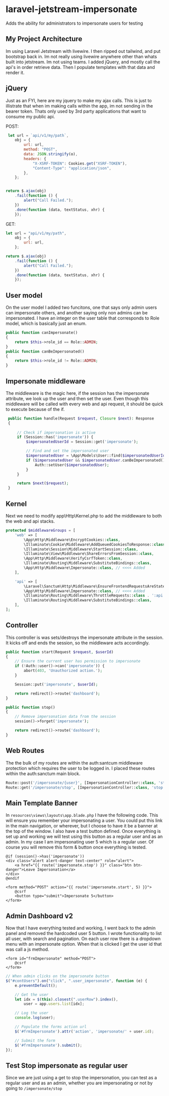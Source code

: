# laravel-jetstream-impersonate
Adds the ability for administrators to impersonate users for testing

## My Project Architecture
Im using Laravel Jetstream with livewire. I then ripped out tailwind, and put bootstrap back in. Im not really using livewire anywhere other than whats built into jetstream. Im not using teams. I added jQuery, and mostly call the api's in order retrieve data. Then I populate templates with that data and render it.

## jQuery
Just as an FYI, here are my jquery to make my ajax calls. This is just to illistrate that when im making calls within the app, im not sending in the bearer token. Thats only used by 3rd party applications that want to consume my public api.

POST:
```javascript
 let url = `api/v1/my/path`,
    obj = {
        url: url,
        method: "POST",
        data: JSON.stringify(o),
        headers: {
            "X-XSRF-TOKEN": Cookies.get("XSRF-TOKEN"),
            "Content-Type": "application/json",
        },
    };


return $.ajax(obj)
    .fail(function () {
        alert("Call Failed.");
    })
    .done(function (data, textStatus, xhr) {
    });
```

GET:
```javascript
let url = "api/v1/my/path",
    obj = {
        url: url,
    };

return $.ajax(obj)
    .fail(function () {
        alert("Call Failed.");
    })
    .done(function (data, textStatus, xhr) {
    });
```

## User model
On the user model I added two funcitons, one that says only admin users can impersonate others, and another saying only non admins can be impersonated. I have an integer on the user table that corresponds to Role model, which is basically just an enum.
```php
public function canImpersonate()
{
    return $this->role_id == Role::ADMIN;
}
public function canBeImpersonated()
{
    return $this->role_id != Role::ADMIN;
}
```

## Impersonate middleware
The middleware is the magic here, if the session has the impersonate attribute, we look up the user and then set the user. Even though this middleware will be called with every web and api request, it should be quick to execute because of the if.
```php
 public function handle(Request $request, Closure $next): Response
 {
    
     // Check if impersonation is active
     if (Session::has('impersonate')) {
         $impersonatedUserId = Session::get('impersonate');

         // Find and set the impersonated user
         $impersonatedUser = \App\Models\User::find($impersonatedUserId);
         if ($impersonatedUser && $impersonatedUser.canBeImpersonated()) {
             Auth::setUser($impersonatedUser);
         }
     }

     return $next($request);
 }
```

## Kernel
Next we need to modify app\Http\Kernel.php to add the middleware to both the web and api stacks.
```php
protected $middlewareGroups = [
    'web' => [
        \App\Http\Middleware\EncryptCookies::class,
        \Illuminate\Cookie\Middleware\AddQueuedCookiesToResponse::class,
        \Illuminate\Session\Middleware\StartSession::class,
        \Illuminate\View\Middleware\ShareErrorsFromSession::class,
        \App\Http\Middleware\VerifyCsrfToken::class,
        \Illuminate\Routing\Middleware\SubstituteBindings::class,
        \App\Http\Middleware\Impersonate::class, // <<<< Added
    ],

    'api' => [
        \Laravel\Sanctum\Http\Middleware\EnsureFrontendRequestsAreStateful::class,
        \App\Http\Middleware\Impersonate::class, // <<<< Added
        \Illuminate\Routing\Middleware\ThrottleRequests::class . ':api',
        \Illuminate\Routing\Middleware\SubstituteBindings::class,
    ],
];
```

## Controller
This controller is was sets/destroys the impersonate attribute in the session. It kicks off and ends the session, so the middleware acts accordingly.
```php
public function start(Request $request, $userId)
{
    // Ensure the current user has permission to impersonate
    if (!Auth::user()->can('impersonate')) {
        abort(403, 'Unauthorized action.');
    }

    Session::put('impersonate', $userId);

    return redirect()->route('dashboard');
}

public function stop()
{
    // Remove impersonation data from the session
    session()->forget('impersonate');

    return redirect()->route('dashboard');
}
```

## Web Routes
The the bulk of my routes are within the auth:santcum middleware protection which requires the user to be logged in. I placed these routes within the auth:sanctum main block.
```php
Route::post('/impersonate/{user}', [ImpersonationController::class, 'start'])->name('impersonate.start');
Route::get('/impersonate/stop', [ImpersonationController::class, 'stop'])->name('impersonate.stop');
```

## Main Template Banner
In `resources\views\layouts\app.blade.php` I have the following code. This will ensure you remember your impersonating a user. You could put this link in the main navigation, or wherever, but I choose to have it be a banner at the top of the window. I also have a test button defined. Once everything is set up and working we will test using this button as a regular user and as an admin. In my case I am impersonating user 5 which is a regular user. Of course you will remove this form & button once everything is tested.
```blade
@if (session()->has('impersonate'))
<div class="alert alert-danger text-center" role="alert">
    <a href="{{ route('impersonate.stop') }}" class="btn btn-danger">Leave Impersonation</a>
</div>
@endif

<form method="POST" action="{{ route('impersonate.start', 5) }}">
    @csrf
    <button type="submit">Impersonate 5</button>
</form>
```

## Admin Dashboard v2
Now that I have everything tested and working, I went back to the admin panel and removed the hardcoded user 5 button. I wrote functionality to list all user, with search and pagination. On each user row there is a dropdown menu with an impersonate option. When that is clicked I get the user id that was call a js method.
```blade
<form id="frmImpersonate" method="POST">
    @csrf
</form>
```
```javascript
// When admin clicks on the impersonate button
$("#contUsers").on("click", ".user_impersonate", function (e) {
    e.preventDefault();

    // Get the user
    let idx = $(this).closest(".userRow").index(),
        user = app.users.list[idx];

    // Log the user
    console.log(user);

    // Populate the forms action url 
    $('#frmImpersonate').attr('action', 'impersonate/' + user.id);

    // Submit the form
    $('#frmImpersonate').submit();
});
```
## Test Stop impersonate as regular user
Since we are just using a get to stop the impersonation, you can test as a regular user and as an admin, whether you are impersonating or not by going to `/impersonate/stop`
